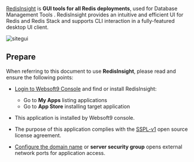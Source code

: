 [RedisInsight](https://redis.io/) is **GUI tools for all Redis deployments**, used for Database Management Tools . RedisInsight provides an intuitive and efficient UI for Redis and Redis Stack and supports CLI interaction in a fully-featured desktop UI client.


![sitegui](https://libs.websoft9.com/Websoft9/DocsPicture/zh/redis/redisinsight-dashboard-illustration-2.svg)


## Prepare

When referring to this document to use **RedisInsight**, please read and ensure the following points:

- [Login to Websoft9 Console](./login-console) and find or install RedisInsight:
  - Go to **My Apps** listing applications 
  - Go to **App Store** installing target application

- This application is installed by Websoft9 console.


- The purpose of this application complies with the [SSPL-v1](https://www.mongodb.com/licensing/server-side-public-license) open source license agreement.


- [Configure the domain name](./domain-set) or **server security group** opens external network ports for application access.